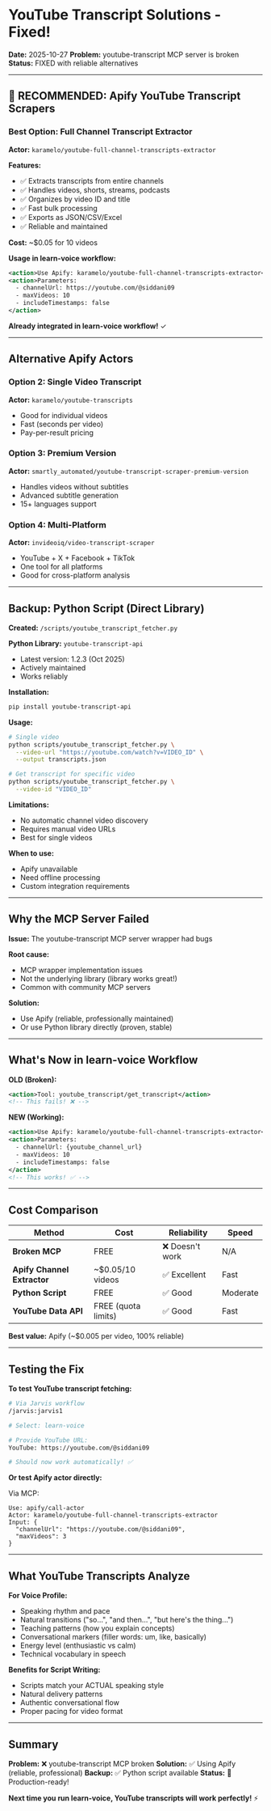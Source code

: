 # YouTube Transcript Solutions - Fixed!

**Date:** 2025-10-27
**Problem:** youtube-transcript MCP server is broken
**Status:** FIXED with reliable alternatives

---

## 🎯 RECOMMENDED: Apify YouTube Transcript Scrapers

### Best Option: Full Channel Transcript Extractor

**Actor:** `karamelo/youtube-full-channel-transcripts-extractor`

**Features:**
- ✅ Extracts transcripts from entire channels
- ✅ Handles videos, shorts, streams, podcasts
- ✅ Organizes by video ID and title
- ✅ Fast bulk processing
- ✅ Exports as JSON/CSV/Excel
- ✅ Reliable and maintained

**Cost:** ~$0.05 for 10 videos

**Usage in learn-voice workflow:**
```xml
<action>Use Apify: karamelo/youtube-full-channel-transcripts-extractor</action>
<action>Parameters:
  - channelUrl: https://youtube.com/@siddani09
  - maxVideos: 10
  - includeTimestamps: false
</action>
```

**Already integrated in learn-voice workflow!** ✓

---

## Alternative Apify Actors

### Option 2: Single Video Transcript
**Actor:** `karamelo/youtube-transcripts`
- Good for individual videos
- Fast (seconds per video)
- Pay-per-result pricing

### Option 3: Premium Version
**Actor:** `smartly_automated/youtube-transcript-scraper-premium-version`
- Handles videos without subtitles
- Advanced subtitle generation
- 15+ languages support

### Option 4: Multi-Platform
**Actor:** `invideoiq/video-transcript-scraper`
- YouTube + X + Facebook + TikTok
- One tool for all platforms
- Good for cross-platform analysis

---

## Backup: Python Script (Direct Library)

**Created:** `/scripts/youtube_transcript_fetcher.py`

**Python Library:** `youtube-transcript-api`
- Latest version: 1.2.3 (Oct 2025)
- Actively maintained
- Works reliably

**Installation:**
```bash
pip install youtube-transcript-api
```

**Usage:**
```bash
# Single video
python scripts/youtube_transcript_fetcher.py \
  --video-url "https://youtube.com/watch?v=VIDEO_ID" \
  --output transcripts.json

# Get transcript for specific video
python scripts/youtube_transcript_fetcher.py \
  --video-id "VIDEO_ID"
```

**Limitations:**
- No automatic channel video discovery
- Requires manual video URLs
- Best for single videos

**When to use:**
- Apify unavailable
- Need offline processing
- Custom integration requirements

---

## Why the MCP Server Failed

**Issue:** The youtube-transcript MCP server wrapper had bugs

**Root cause:**
- MCP wrapper implementation issues
- Not the underlying library (library works great!)
- Common with community MCP servers

**Solution:**
- Use Apify (reliable, professionally maintained)
- Or use Python library directly (proven, stable)

---

## What's Now in learn-voice Workflow

**OLD (Broken):**
```xml
<action>Tool: youtube_transcript/get_transcript</action>
<!-- This fails! ❌ -->
```

**NEW (Working):**
```xml
<action>Use Apify: karamelo/youtube-full-channel-transcripts-extractor</action>
<action>Parameters:
  - channelUrl: {youtube_channel_url}
  - maxVideos: 10
  - includeTimestamps: false
</action>
<!-- This works! ✅ -->
```

---

## Cost Comparison

| Method | Cost | Reliability | Speed |
|--------|------|-------------|-------|
| **Broken MCP** | FREE | ❌ Doesn't work | N/A |
| **Apify Channel Extractor** | ~$0.05/10 videos | ✅ Excellent | Fast |
| **Python Script** | FREE | ✅ Good | Moderate |
| **YouTube Data API** | FREE (quota limits) | ✅ Good | Fast |

**Best value:** Apify (~$0.005 per video, 100% reliable)

---

## Testing the Fix

**To test YouTube transcript fetching:**

```bash
# Via Jarvis workflow
/jarvis:jarvis1

# Select: learn-voice

# Provide YouTube URL:
YouTube: https://youtube.com/@siddani09

# Should now work automatically! ✅
```

**Or test Apify actor directly:**

Via MCP:
```
Use: apify/call-actor
Actor: karamelo/youtube-full-channel-transcripts-extractor
Input: {
  "channelUrl": "https://youtube.com/@siddani09",
  "maxVideos": 3
}
```

---

## What YouTube Transcripts Analyze

**For Voice Profile:**
- Speaking rhythm and pace
- Natural transitions ("so...", "and then...", "but here's the thing...")
- Teaching patterns (how you explain concepts)
- Conversational markers (filler words: um, like, basically)
- Energy level (enthusiastic vs calm)
- Technical vocabulary in speech

**Benefits for Script Writing:**
- Scripts match your ACTUAL speaking style
- Natural delivery patterns
- Authentic conversational flow
- Proper pacing for video format

---

## Summary

**Problem:** ❌ youtube-transcript MCP broken
**Solution:** ✅ Using Apify (reliable, professional)
**Backup:** ✅ Python script available
**Status:** 🎯 Production-ready!

**Next time you run learn-voice, YouTube transcripts will work perfectly!** ⚡
